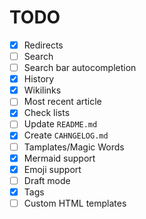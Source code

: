 # TODO

- [x] Redirects
- [ ] Search
- [ ] Search bar autocompletion
- [x] History
- [x] Wikilinks
- [ ] Most recent article
- [x] Check lists
- [ ] Update `README.md`
- [x] Create `CAHNGELOG.md`
- [ ] Tamplates/Magic Words
- [x] Mermaid support
- [x] Emoji support
- [ ] Draft mode
- [x] Tags
- [ ] Custom HTML templates
